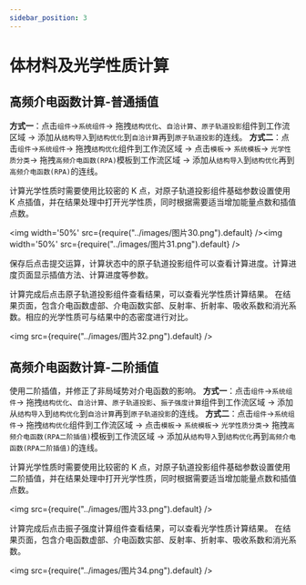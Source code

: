 ```yaml
---
sidebar_position: 3
---
```


# 体材料及光学性质计算

## 高频介电函数计算-普通插值

**方式一**：点击`组件`→`系统组件`→ 拖拽`结构优化`、`自洽计算`、`原子轨道投影`组件到工作流区域 → 添加从`结构导入`到`结构优化`到`自洽计算`再到`原子轨道投影`的连线。
**方式二**：点击`组件`→`系统组件`→ 拖拽`结构优化`组件到工作流区域 → 点击`模板`→ `系统模板`→ `光学性质分类`→ 拖拽`高频介电函数(RPA)`模板到工作流区域 → 添加从`结构导入`到`结构优化`再到`高频介电函数(RPA)`的连线。

计算光学性质时需要使用比较密的 K 点，对原子轨道投影组件基础参数设置使用 K 点插值，并在结果处理中打开光学性质，同时根据需要适当增加能量点数和插值点数。

<img width='50%' src={require("../images/图片30.png").default} /><img width='50%' src={require("../images/图片31.png").default} />

保存后点击提交运算，计算状态中的原子轨道投影组件可以查看计算进度。计算进度页面显示插值方法、计算进度等参数。

计算完成后点击原子轨道投影组件查看结果，可以查看光学性质计算结果。
在结果页面，包含介电函数虚部、介电函数实部、反射率、折射率、吸收系数和消光系数。相应的光学性质可与结果中的态密度进行对比。

<img src={require("../images/图片32.png").default} />   

## 高频介电函数计算-二阶插值

使用二阶插值，并修正了非局域势对介电函数的影响。
**方式一**：点击`组件`→`系统组件`→ 拖拽`结构优化`、`自洽计算`、`原子轨道投影`、`振子强度计算`组件到工作流区域 → 添加从`结构导入`到`结构优化`到`自洽计算`再到`原子轨道投影`的连线。
**方式二**：点击`组件`→`系统组件`→ 拖拽`结构优化`组件到工作流区域 → 点击`模板`→ `系统模板`→ `光学性质分类`→ 拖拽`高频介电函数(RPA二阶插值)`模板到工作流区域 → 添加从`结构导入`到`结构优化`再到`高频介电函数(RPA二阶插值)`的连线。

计算光学性质时需要使用比较密的 K 点，对原子轨道投影组件基础参数设置使用二阶插值，并在结果处理中打开光学性质，同时根据需要适当增加能量点数和插值点数。

<img src={require("../images/图片33.png").default} />   

计算完成后点击振子强度计算组件查看结果，可以查看光学性质计算结果。
在结果页面，包含介电函数虚部、介电函数实部、反射率、折射率、吸收系数和消光系数。

<img src={require("../images/图片34.png").default} />   

